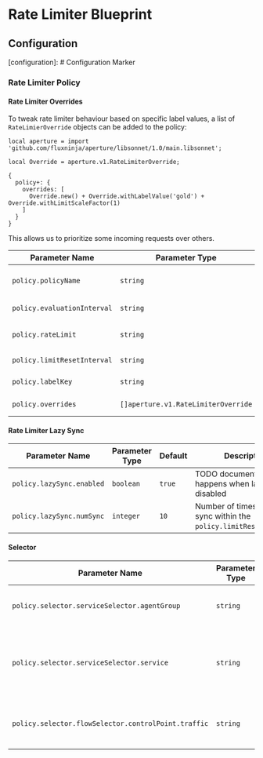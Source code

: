 # Rate Limiter Blueprint

## Configuration

[configuration]: # Configuration Marker

### Rate Limiter Policy

#### Rate Limiter Overrides

To tweak rate limiter behaviour based on specific label values, a list of
`RateLimierOverride` objects can be added to the policy:

```jsonnet
local aperture = import 'github.com/fluxninja/aperture/libsonnet/1.0/main.libsonnet';

local Override = aperture.v1.RateLimiterOverride;

{
  policy+: {
    overrides: [
      Override.new() + Override.withLabelValue('gold') + Override.withLimitScaleFactor(1)
    ]
  }
}

```

This allows us to prioritize some incoming requests over others.

| Parameter Name              | Parameter Type                      | Default      | Description                                                 |
| --------------------------- | ----------------------------------- | ------------ | ----------------------------------------------------------- |
| `policy.policyName`         | `string`                            | `(required)` | An unique name for the policy created by this blueprint     |
| `policy.evaluationInterval` | `string`                            | `"0.5s"`     | How often should the policy be re-evaluated                 |
| `policy.rateLimit`          | `string`                            | `(required)` | How many requests per `policy.limitResetInterval` to accept |
| `policy.limitResetInterval` | `string`                            | `"1s"`       | The window for `policy.rateLimit`                           |
| `policy.labelKey`           | `string`                            | `(required)` | What flow label to use for rate limiting                    |
| `policy.overrides`          | `[]aperture.v1.RateLimiterOverride` | `[]`         | A list of overrides for the rate limiter                    |

#### Rate Limiter Lazy Sync

| Parameter Name            | Parameter Type | Default | Description                                                          |
| ------------------------- | -------------- | ------- | -------------------------------------------------------------------- |
| `policy.lazySync.enabled` | `boolean`      | `true`  | TODO document what happens when lazy sync is disabled                |
| `policy.lazySync.numSync` | `integer`      | `10`    | Number of times to lazy sync within the `policy.limitResetInterval`. |

#### Selector

| Parameter Name                                      | Parameter Type | Default      | Description                                                                 |
| --------------------------------------------------- | -------------- | ------------ | --------------------------------------------------------------------------- |
| `policy.selector.serviceSelector.agentGroup`        | `string`       | `"default"`  | Which agents to install this policy on                                      |
| `policy.selector.serviceSelector.service`           | `string`       | `(required)` | A fully-qualified domain name of the service that this policy will apply to |
| `policy.selector.flowSelector.controlPoint.traffic` | `string`       | `"ingress"`  | Whether to control `ingress` or `egress` traffic                            |
